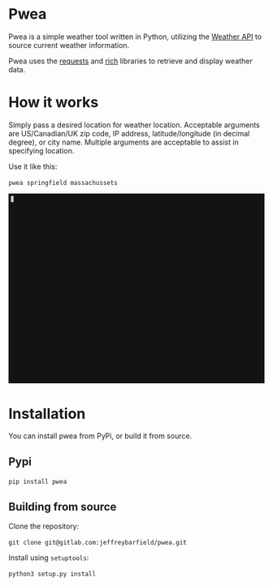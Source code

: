 # Pwea 

Pwea is a simple weather tool written in Python, utilizing the [Weather API](https://www.weatherapi.com/) to source current weather information.

Pwea uses the [requests](https://docs.python-requests.org/en/master/) and [rich](https://github.com/willmcgugan/rich) libraries to retrieve and display weather data.

# How it works

Simply pass a desired location for weather location. Acceptable arguments are US/Canadian/UK zip code, IP address, latitude/longitude (in decimal degree), or city name. Multiple arguments are acceptable to assist in specifying location.

Use it like this:

`pwea springfield massachussets`

![springfield](pwea.gif)

# Installation

You can install pwea from PyPi, or build it from source.

## Pypi

`pip install pwea`

## Building from source

Clone the repository:

`git clone git@gitlab.com:jeffreybarfield/pwea.git`

Install using `setuptools`:

`python3 setup.py install`

